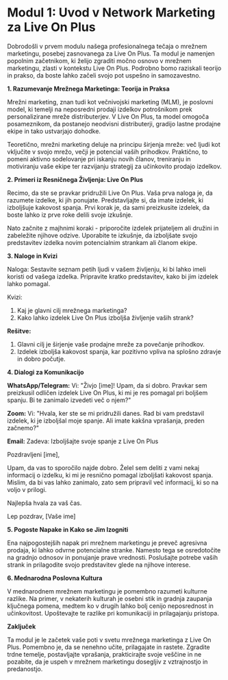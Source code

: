 # **Modul 1: Uvod v Network Marketing za Live On Plus**

Dobrodošli v prvem modulu našega profesionalnega tečaja o mrežnem marketingu, posebej zasnovanega za Live On Plus. Ta modul je namenjen popolnim začetnikom, ki želijo zgraditi močno osnovo v mrežnem marketingu, zlasti v kontekstu Live On Plus. Podrobno bomo raziskali teorijo in prakso, da boste lahko začeli svojo pot uspešno in samozavestno.

**1. Razumevanje Mrežnega Marketinga: Teorija in Praksa**

Mrežni marketing, znan tudi kot večnivojski marketing (MLM), je poslovni model, ki temelji na neposredni prodaji izdelkov potrošnikom prek personalizirane mreže distributerjev. V Live On Plus, ta model omogoča posameznikom, da postanejo neodvisni distributerji, gradijo lastne prodajne ekipe in tako ustvarjajo dohodke.

Teoretično, mrežni marketing deluje na principu širjenja mreže: več ljudi kot vključite v svojo mrežo, večji je potencial vaših prihodkov. Praktično, to pomeni aktivno sodelovanje pri iskanju novih članov, treniranju in motiviranju vaše ekipe ter razvijanju strategij za učinkovito prodajo izdelkov.

**2. Primeri iz Resničnega Življenja: Live On Plus**

Recimo, da ste se pravkar pridružili Live On Plus. Vaša prva naloga je, da razumete izdelke, ki jih ponujate. Predstavljajte si, da imate izdelek, ki izboljšuje kakovost spanja. Prvi korak je, da sami preizkusite izdelek, da boste lahko iz prve roke delili svoje izkušnje.

Nato začnite z majhnimi koraki - priporočite izdelek prijateljem ali družini in zabeležite njihove odzive. Uporabite te izkušnje, da izboljšate svojo predstavitev izdelka novim potencialnim strankam ali članom ekipe.

**3. Naloge in Kvizi**

Naloga: Sestavite seznam petih ljudi v vašem življenju, ki bi lahko imeli koristi od vašega izdelka. Pripravite kratko predstavitev, kako bi jim izdelek lahko pomagal.

Kvizi:
1. Kaj je glavni cilj mrežnega marketinga?
2. Kako lahko izdelek Live On Plus izboljša življenje vaših strank?

**Rešitve:**
1. Glavni cilj je širjenje vaše prodajne mreže za povečanje prihodkov.
2. Izdelek izboljša kakovost spanja, kar pozitivno vpliva na splošno zdravje in dobro počutje.

**4. Dialogi za Komunikacijo**

**WhatsApp/Telegram:**
Vi: "Živjo [ime]! Upam, da si dobro. Pravkar sem preizkusil odličen izdelek Live On Plus, ki mi je res pomagal pri boljšem spanju. Bi te zanimalo izvedeti več o njem?"

**Zoom:**
Vi: "Hvala, ker ste se mi pridružili danes. Rad bi vam predstavil izdelek, ki je izboljšal moje spanje. Ali imate kakšna vprašanja, preden začnemo?"

**Email:**
Zadeva: Izboljšajte svoje spanje z Live On Plus

Pozdravljeni [ime],

Upam, da vas to sporočilo najde dobro. Želel sem deliti z vami nekaj informacij o izdelku, ki mi je resnično pomagal izboljšati kakovost spanja. Mislim, da bi vas lahko zanimalo, zato sem pripravil več informacij, ki so na voljo v prilogi.

Najlepša hvala za vaš čas.

Lep pozdrav,
[Vaše ime]

**5. Pogoste Napake in Kako se Jim Izogniti**

Ena najpogostejših napak pri mrežnem marketingu je preveč agresivna prodaja, ki lahko odvrne potencialne stranke. Namesto tega se osredotočite na gradnjo odnosov in ponujanje prave vrednosti. Poslušajte potrebe vaših strank in prilagodite svojo predstavitev glede na njihove interese.

**6. Mednarodna Poslovna Kultura**

V mednarodnem mrežnem marketingu je pomembno razumeti kulturne razlike. Na primer, v nekaterih kulturah je osebni stik in gradnja zaupanja ključnega pomena, medtem ko v drugih lahko bolj cenijo neposrednost in učinkovitost. Upoštevajte te razlike pri komunikaciji in prilagajanju pristopa.

**Zaključek**

Ta modul je le začetek vaše poti v svetu mrežnega marketinga z Live On Plus. Pomembno je, da se nenehno učite, prilagajate in rastete. Zgradite trdne temelje, postavljajte vprašanja, prakticirajte svoje veščine in ne pozabite, da je uspeh v mrežnem marketingu dosegljiv z vztrajnostjo in predanostjo.